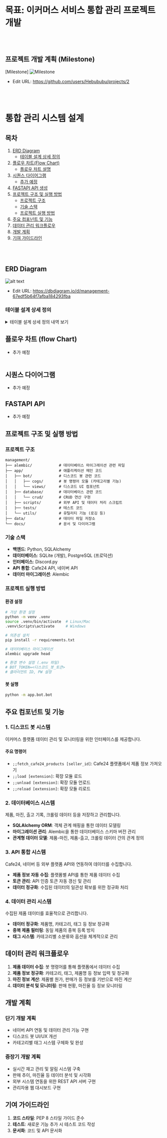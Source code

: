 # 목표: 이커머스 서비스 통합 관리 프로젝트 개발
<br/><br/>

## 프로젝트 개발 계획 (Milestone)

[Milestone]
![Milestone](</docs/MILESTONE.png>)
- Edit URL: https://github.com/users/Hebububu/projects/2

<br/><br/>

# 통합 관리 시스템 설계
## 목차

1. [ERD Diagram](#erd-diagram)
    - [테이블 설계 상세 정의](#테이블-설계-상세-정의)
2. [플로우 차트(Flow Chart)](#플로우-차트-flow-chart)
    - [플로우 차트 설명](#플로우-차트-설명)
3. [시퀀스 다이어그램](#시퀀스-다이어그램)
    - [추가 예정](#추가-예정)
4. [FASTAPI API 생성](#FASTAPI-API)
5. [프로젝트 구조 및 실행 방법](#프로젝트-구조-및-실행-방법)
    - [프로젝트 구조](#프로젝트-구조)
    - [기술 스택](#기술-스택)
    - [프로젝트 실행 방법](#프로젝트-실행-방법)
6. [주요 컴포넌트 및 기능](#주요-컴포넌트-및-기능)
7. [데이터 관리 워크플로우](#데이터-관리-워크플로우)
8. [개발 계획](#개발-계획)
9. [기여 가이드라인](#기여-가이드라인)

<br/><br/>

## ERD Diagram
![alt text](</docs/ERD3.png>)
- Edit URL: https://dbdiagram.io/d/management-67edf5b64f7afba184293fba

### 테이블 설계 상세 정의

<details>
<summary>테이블 설계 상세 정의 내역 보기</summary>

```sql
-- 제품 테이블: 다양한 플랫폼(Cafe24, 네이버 등)에서 수집된 제품 데이터 저장
Table product {
  id integer [pk, increment]           -- 고유 식별자 (자동 증가)
  platform string [not null]           -- 플랫폼명 (카페24, 네이버 등)
  seller_id string [not null]          -- 판매자 ID
  product_id integer [not null]        -- 플랫폼별 제품 ID
  category string                      -- 제품 카테고리 (액상, 기기, 무화기 등)
  company string                       -- 제조사/공급사
  sale_name string [not null]          -- 플랫폼에 표시되는 판매명
  product_name string                  -- 관리제품명 (정규화된 실제 제품명)
  tags string                          -- 소분류 및 옵션 태그 (파이프로 구분)
  data json [not null]                 -- 플랫폼별 원본 제품 데이터 (JSON)
  created_at datetime [not null]       -- 생성 시간
  updated_at datetime [not null]       -- 업데이트 시간

  indexes {
    (platform, seller_id, company, category, product_name, tags) [unique, name: 'uq_product']
  }
}

-- 마진 테이블: 제품의 가격, 원가, 마진 정보 저장
Table margin {
  id integer [pk, increment]           -- 고유 식별자 (자동 증가)
  platform string [not null]           -- 플랫폼명 (product 테이블 참조)
  seller_id string [not null]          -- 판매자 ID (product 테이블 참조)
  company string [not null]            -- 제조사/공급사 (product 테이블 참조)
  product_name string [not null]       -- 관리제품명 (product 테이블 참조)
  price integer [not null]             -- 판매가
  cost integer [not null]              -- 원가
  marketplace_charge float [not null]  -- 마켓플레이스 수수료율
  margin integer [not null]            -- 마진 (판매가 - 원가 - 수수료 등)
  margin_rate integer [not null]       -- 마진율 (%)
  gift integer [not null]              -- 사은품 비용
  delivery_fee integer [not null]      -- 배송비
  post_fee integer [not null]          -- 발송비
  category string [not null]           -- 관리용 카테고리
  created_at datetime [not null]       -- 생성 시간
  updated_at datetime [not null]       -- 업데이트 시간

  indexes {
    (platform, seller_id, company, product_name, category) [name: 'fk_margin_product']
  }
}

-- 사용자 테이블: 시스템 사용자 정보 저장
Table user {
  id integer [pk, increment]           -- 고유 식별자 (자동 증가)
  name string [not null]               -- 사용자 이름
  email string [not null]              -- 이메일 주소
  created_at datetime [not null]       -- 계정 생성 시간
  updated_at datetime [not null]       -- 계정 업데이트 시간
}

-- 로그 테이블: 사용자 활동 및 시스템 이벤트 로그 저장
Table log {
  id integer [pk, increment]           -- 고유 식별자 (자동 증가)
  user_id integer [not null]           -- 사용자 ID (user 테이블 참조)
  type string [not null]               -- 로그 유형 (정보, 경고, 오류 등)
  source string [not null]             -- 로그 소스
  message string [not null]            -- 로그 메시지
  ip_address string [not null]         -- 클라이언트 IP 주소
  created_at datetime [not null]       -- 로그 생성 시간
}

-- 출고 테이블: 제품 출고 정보 저장
Table ob {
  id integer [pk, increment]           -- 고유 식별자 (자동 증가)
  history_id integer [not null]        -- 출고 기록 ID (ob_history 테이블 참조)
  created_at datetime [not null]       -- 출고 시간
}

-- 출고 기록 테이블: 출고 이력 상세 정보 저장
Table ob_history {
  id integer [pk, increment]           -- 고유 식별자 (자동 증가)
  platform string [not null]           -- 출고 플랫폼
  seller_id string [not null]          -- 판매자 ID
  product_id string [not null]         -- 제품 ID
  compnay string [not null]            -- 제조사/공급사 (오타: company로 수정 필요)
  product_name string [not null]       -- 제품명
  price integer [not null]             -- 판매가
  category string [not null]           -- 제품 카테고리
  amount integer [not null]            -- 출고 수량
  created_at datetime [not null]       -- 기록 생성 시간
}

-- 크롤링 데이터 테이블: 외부 사이트에서 크롤링한 제품 정보 저장
Table crawled_data {
  id integer [pk, increment]           -- 고유 식별자 (자동 증가)
  product_name string [not null]       -- 제품명 (product 테이블의 product_name과 연계)
  title string [not null]              -- 크롤링한 제품 제목
  url string [not null]                -- 제품 URL
  price integer [not null]             -- 판매가
  discount_price integer               -- 할인가
  created_at datetime [not null]       -- 생성 시간
  updated_at datetime [not null]       -- 업데이트 시간
}

-- 크롤링 쿠폰 데이터 테이블: 크롤링한 제품의 쿠폰 정보 저장
Table crawled_data_coupon {
  id integer [pk, increment]           -- 고유 식별자 (자동 증가)
  crawled_data_id integer [not null]   -- 크롤링 데이터 ID (crawled_data 테이블 참조)
  is_available boolean [not null]      -- 쿠폰 사용 가능 여부
  description string                   -- 쿠폰 설명
  discount_price integer [not null]    -- 쿠폰 할인액
}

-- 크롤링 배송 데이터 테이블: 크롤링한 제품의 배송 정보 저장
Table crawled_data_shipping {
  id integer [pk, increment]           -- 고유 식별자 (자동 증가) 
  crawled_data_id integer [not null]   -- 크롤링 데이터 ID (crawled_data 테이블 참조)
  fee integer [not null]               -- 배송비
  company string [not null]            -- 배송 회사
  condition string [not null]          -- 배송 조건
  free_condition_amount integer [not null] -- 무료 배송 조건 금액
  jeju_fee integer [not null]          -- 제주 추가 배송비
  island_fee integer [not null]        -- 도서산간 추가 배송비
}

-- 크롤링 포인트 데이터 테이블: 크롤링한 제품의 포인트/리뷰 정보 저장
Table crawled_data_point {
  id integer [pk, increment]           -- 고유 식별자 (자동 증가)
  crawled_data_id integer [not null]   -- 크롤링 데이터 ID (crawled_data 테이블 참조)
  text_point integer [not null]        -- 텍스트 리뷰 포인트
  photo_point integer [not null]       -- 포토 리뷰 포인트
  month_text_point integer [not null]  -- 이달의 텍스트 리뷰 포인트
  month_photo_point integer [not null] -- 이달의 포토 리뷰 포인트
  notification_point integer [not null] -- 구매확정 포인트
}

-- 관계 정의
Ref: "product"."id" < "margin"."id"
Ref: "user"."id" < "log"."user_id"
Ref: "ob_history"."id" < "ob"."history_id"
Ref: "crawled_data"."id" < "crawled_data_coupon"."crawled_data_id"
Ref: "crawled_data"."id" < "crawled_data_shipping"."crawled_data_id"
Ref: "crawled_data"."id" < "crawled_data_point"."crawled_data_id"

-- 복합 외래 키 제약 조건
Ref: (product.platform, product.seller_id, product.company, product.product_name, product.category) < (margin.platform, margin.seller_id, margin.company, margin.product_name, margin.category)
```

</details>

## 플로우 차트 (flow Chart)
- 추가 예정
<br/><br/>

## 시퀀스 다이어그램
- 추가 예정

## FASTAPI API
- 추가 예정

## 프로젝트 구조 및 실행 방법

### 프로젝트 구조

```
management/
├── alembic/            # 데이터베이스 마이그레이션 관련 파일
├── app/                # 애플리케이션 메인 코드
│   ├── bot/            # 디스코드 봇 관련 코드
│   │   ├── cogs/       # 봇 명령어 모듈 (카테고리별 기능)
│   │   └── views/      # 디스코드 UI 컴포넌트
│   ├── database/       # 데이터베이스 관련 코드
│   │   └── crud/       # CRUD 연산 구현
│   ├── scripts/        # 외부 API 및 데이터 처리 스크립트
│   ├── tests/          # 테스트 코드
│   └── utils/          # 유틸리티 기능 (로깅 등)
├── data/               # 데이터 파일 저장소
└── docs/               # 문서 및 다이어그램
```

### 기술 스택

- **백엔드**: Python, SQLAlchemy
- **데이터베이스**: SQLite (개발), PostgreSQL (프로덕션)
- **인터페이스**: Discord.py
- **API 통합**: Cafe24 API, 네이버 API
- **데이터 마이그레이션**: Alembic

### 프로젝트 실행 방법

#### 환경 설정

```bash
# 가상 환경 설정
python -m venv .venv
source .venv/bin/activate  # Linux/Mac
.venv\Scripts\activate     # Windows

# 의존성 설치
pip install -r requirements.txt

# 데이터베이스 마이그레이션
alembic upgrade head

# 환경 변수 설정 (.env 파일)
# BOT_TOKEN=<디스코드_봇_토큰>
# 클라이언트 ID, PW 설정
```

#### 봇 실행

```bash
python -m app.bot.bot
```

## 주요 컴포넌트 및 기능

### 1. 디스코드 봇 시스템

이커머스 플랫폼 데이터 관리 및 모니터링을 위한 인터페이스를 제공합니다.

#### 주요 명령어

- `;;fetch_cafe24_products [seller_id]`: Cafe24 플랫폼에서 제품 정보 가져오기
- `;;load [extension]`: 확장 모듈 로드
- `;;unload [extension]`: 확장 모듈 언로드
- `;;reload [extension]`: 확장 모듈 리로드

### 2. 데이터베이스 시스템

제품, 마진, 출고 기록, 크롤링 데이터 등을 저장하고 관리합니다.

- **SQLAlchemy ORM**: 객체 관계 매핑을 통한 데이터 모델링
- **마이그레이션 관리**: Alembic을 통한 데이터베이스 스키마 버전 관리
- **관계형 데이터 모델**: 제품-마진, 제품-출고, 크롤링 데이터 간의 관계 정의

### 3. API 통합 시스템

Cafe24, 네이버 등 외부 플랫폼 API와 연동하여 데이터를 수집합니다.

- **제품 정보 자동 수집**: 플랫폼별 API를 통한 제품 데이터 수집
- **토큰 관리**: API 인증 토큰 자동 갱신 및 관리
- **데이터 정규화**: 수집된 데이터의 일관성 확보를 위한 정규화 처리

### 4. 데이터 관리 시스템

수집된 제품 데이터를 효율적으로 관리합니다.

- **데이터 정규화**: 제품명, 카테고리, 태그 등 정보 정규화
- **중복 제품 필터링**: 동일 제품의 중복 등록 방지
- **태그 시스템**: 카테고리별 소분류와 옵션을 체계적으로 관리

## 데이터 관리 워크플로우

1. **제품 데이터 수집**: 봇 명령어를 통해 플랫폼에서 데이터 수집
2. **제품 정보 정규화**: 카테고리, 태그, 제품명 등 정보 입력 및 정규화
3. **마진 정보 계산**: 제품별 원가, 판매가 등 정보를 기반으로 마진 계산
4. **데이터 분석 및 모니터링**: 판매 현황, 마진율 등 정보 모니터링

## 개발 계획

### 단기 개발 계획

- 네이버 API 연동 및 데이터 관리 기능 구현
- 디스코드 봇 UI/UX 개선
- 카테고리별 태그 시스템 구체화 및 완성

### 중장기 개발 계획

- 실시간 재고 관리 및 알림 시스템 구축
- 판매 추이, 마진율 등 데이터 분석 및 시각화
- 외부 시스템 연동을 위한 REST API 서버 구현
- 관리자용 웹 대시보드 구현

## 기여 가이드라인

1. **코드 스타일**: PEP 8 스타일 가이드 준수
2. **테스트**: 새로운 기능 추가 시 테스트 코드 작성
3. **문서화**: 코드 및 API 문서화